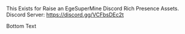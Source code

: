 This Exists for Raise an EgeSuperMine Discord Rich Presence Assets.
Discord Server: https://discord.gg/VCFbsDEc2t


Bottom Text
